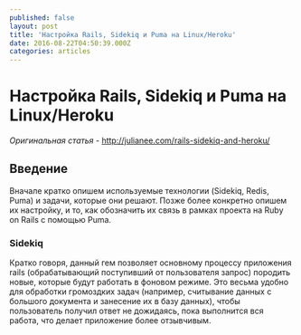 ```yaml
---
published: false
layout: post
title: 'Настройка Rails, Sidekiq и Puma на Linux/Heroku'
date: 2016-08-22T04:50:39.000Z
categories: articles
---
```

# Настройка Rails, Sidekiq и Puma на Linux/Heroku
_Оригинальная статья_ - http://julianee.com/rails-sidekiq-and-heroku/

## Введение
Вначале кратко опишем используемые технологии (Sidekiq, Redis, Puma) и задачи, которые они решают. Позже более конкретно опишем их настройку, и то, как обозначить их связь в рамках проекта на Ruby on Rails с помощью Puma.

### Sidekiq
Кратко говоря, данный гем позволяет основному процессу приложения rails (обрабатывающий поступивший от пользователя запрос) породить новые, которые будут работать в фоновом режиме. Это весьма удобно для обработки громоздких задач (например, считывание данных с большого документа и занесение их в базу данных), чтобы пользователь получил ответ не дожидаясь, пока выполнится вся работа, что делает приложение более отзывчивым.



